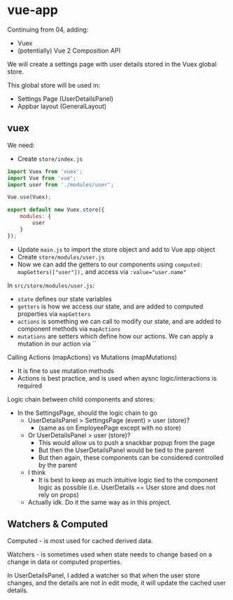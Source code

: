 # vue-app

Continuing from 04, adding:
* Vuex
* (potentially) Vue 2 Composition API

We will create a settings page with user details stored in the
Vuex global store.

This global store will be used in:
* Settings Page (UserDetailsPanel)
* Appbar layout (GeneralLayout)

## vuex

We need:
* Create `store/index.js`
```js
import Vuex from 'vuex';
import Vue from 'vue';
import user from './modules/user';

Vue.use(Vuex);

export default new Vuex.store({
    modules: {
        user
    }
});
```
* Update `main.js` to import the store object and add to Vue app object
* Create `store/modules/user.js`
* Now we can add the getters to our components using `computed: mapGetters(["user"]),` and access via `:value="user.name"`

In `src/store/modules/user.js`:
* `state` defines our state variables
* `getters` is how we access our state, and are added to computed properties via `mapGetters` 
* `actions` is something we can call to modify our state, and are added to component methods via `mapActions`
* `mutations` are setters which define how our actions. We can apply a mutation in our action via ``

Calling Actions (mapActions) vs Mutations (mapMutations)
* It is fine to use mutation methods
* Actions is best practice, and is used when aysnc logic/interactions is required

Logic chain between child components and stores:
* In the SettingsPage, should the logic chain to go 
  * UserDetailsPanel > SettingsPage (event) > user (store)?
    * (same as on EmployeePage except with no store)
  * Or UserDetailsPanel > user (store)?
    * This would allow us to push a snackbar popup from the page
    * But then the UserDetailsPanel would be tied to the parent
    * But then again, these components can be considered controlled by the parent
  * I think 
    * It is best to keep as much intuitive logic tied to the component logic as possible (i.e. UserDetails == User store and does not rely on props)
  * Actually idk. Do it the same way as in this project.

## Watchers & Computed

Computed - is most used for cached derived data.

Watchers - is sometimes used when state needs to change based on a change in data or computed properties.

In UserDetailsPanel, I added a watcher so that when the user store changes,
and the details are not in edit mode, it will update the cached user details.